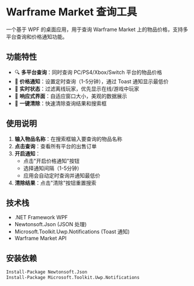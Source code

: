 # Warframe Market 查询工具

一个基于 WPF 的桌面应用，用于查询 Warframe Market 上的物品价格，支持多平台查询和价格通知功能。

## 功能特性

- 🔍 **多平台查询**：同时查询 PC/PS4/Xbox/Switch 平台的物品价格
- 🔔 **价格通知**：设置定时查询（1-5分钟），通过 Toast 通知显示最低价
- 🚀 **实时状态**：过滤离线玩家，优先显示在线/游戏中玩家
- 🎨 **响应式界面**：自适应窗口大小，美观的数据展示
- 🧹 **一键清除**：快速清除查询结果和搜索框

## 使用说明

1. **输入物品名称**：在搜索框输入要查询的物品名称
2. **点击查询**：查看所有平台的出售订单
3. **开启通知**：
   - 点击"开启价格通知"按钮
   - 选择通知间隔（1-5分钟）
   - 应用会自动定时查询并通知最低价
4. **清除结果**：点击"清除"按钮重置搜索

## 技术栈

- .NET Framework WPF
- Newtonsoft.Json (JSON 处理)
- Microsoft.Toolkit.Uwp.Notifications (Toast 通知)
- Warframe Market API

## 安装依赖

```bash
Install-Package Newtonsoft.Json
Install-Package Microsoft.Toolkit.Uwp.Notifications